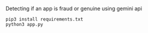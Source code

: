 Detecting if an app is fraud or genuine using gemini api

`pip3 install requirements.txt`  
`python3 app.py`
